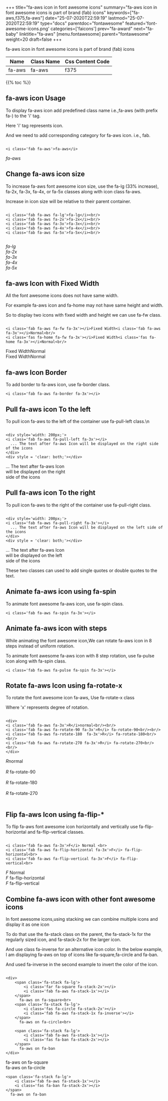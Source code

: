 +++
title="fa-aws icon in font awesome icons"
summary="fa-aws icon in font awesome icons is part of brand (fab) icons"
keywords=["fa-aws,f375,fa-aws"]
date="25-07-2020T22:59:19"
lastmod="25-07-2020T22:59:19"
type="docs"
parentdoc="fontawesome"
featured='font-awesome-icons.png'
categories=['faicons']
prev="fa-award"
next="fa-baby"
linktitle="fa-aws"
[menu.fontawesome]
parent="fontawesome"
weight=20
draft=false
+++


fa-aws icon in font awesome icons is part of brand (fab) icons

<div class='table-responsive'><table class='table'><thead><tr><th>Name</th><th>Class Name</th><th>Css Content Code</th></tr></thead><tbody><tr><td>fa-aws</td><td>fa-aws</td><td>f375</td></tr></tbody></table></div>


{{% toc %}}


## fa-aws icon Usage

To display fa-aws icon add predefined class name i.e.,fa-aws (with prefix fa-) to the 'i' tag.

Here 'i' tag represents icon.

And we need to add corresponding category for fa-aws icon. i.e., fab.


```

<i class='fab fa-aws'>fa-aws</i>
```

<i class='fab fa-aws'>fa-aws</i>




## Change fa-aws icon size
To increase fa-aws font awesome icon size, use the fa-lg (33% increase), fa-2x, fa-3x, fa-4x, or fa-5x classes along with icon class fa-aws.

Increase in icon size will be relative to their parent container. 

```

<i class='fab fa-aws fa-lg'>fa-lg</i><br/>
<i class='fab fa-aws fa-2x'>fa-2x</i><br/>
<i class='fab fa-aws fa-3x'>fa-3x</i><br/>
<i class='fab fa-aws fa-4x'>fa-4x</i><br/>
<i class='fab fa-aws fa-5x'>fa-5x</i><br/>
            
```

<i class='fab fa-aws fa-lg'>fa-lg</i><br/>
<i class='fab fa-aws fa-2x'>fa-2x</i><br/>
<i class='fab fa-aws fa-3x'>fa-3x</i><br/>
<i class='fab fa-aws fa-4x'>fa-4x</i><br/>
<i class='fab fa-aws fa-5x'>fa-5x</i><br/>
            



## fa-aws Icon with Fixed Width 

All the font awesome icons does not have same width.

For example fa-aws icon and fa-home may not have same height and width.

So to display two icons with fixed width and height we can use fa-fw class.


```

<i class='fab fa-aws fa-fw fa-3x'></i>Fixed Width<i class='fab fa-aws fa-3x'></i>Normal<br/>
<i class='fas fa-home fa-fw fa-3x'></i>Fixed Width<i class='fas fa-home fa-3x'></i>Normal<br/>
```

<i class='fab fa-aws fa-fw fa-3x'></i>Fixed Width<i class='fab fa-aws fa-3x'></i>Normal<br/>
<i class='fas fa-home fa-fw fa-3x'></i>Fixed Width<i class='fas fa-home fa-3x'></i>Normal<br/>



## fa-aws Icon Border 

To add border to fa-aws icon, use fa-border class.


```
<i class='fab fa-aws fa-border fa-3x'></i>

```
<i class='fab fa-aws fa-border fa-3x'></i>





## Pull fa-aws icon To the left

To pull icon fa-aws to the left of the container use fa-pull-left class.\n

```

<div style='width: 200px;'>
<i class='fab fa-aws fa-pull-left fa-3x'></i>
  ... The text after fa-aws Icon will be displayed on the right side of the icons
</div>
<div style = 'clear: both;'></div>
```

<div style='width: 200px;'>
<i class='fab fa-aws fa-pull-left fa-3x'></i>
  ... The text after fa-aws Icon will be displayed on the right side of the icons
</div>
<div style = 'clear: both;'></div>




## Pull fa-aws icon To the right
To pull icon fa-aws to the right of the container use fa-pull-right class.

```

<div style='width: 200px;'>
<i class='fab fa-aws fa-pull-right fa-3x'></i>
  ... The text after fa-aws Icon will be displayed on the left side of the icons
</div>
<div style = 'clear: both;'></div>
```

<div style='width: 200px;'>
<i class='fab fa-aws fa-pull-right fa-3x'></i>
  ... The text after fa-aws Icon will be displayed on the left side of the icons
</div>
<div style = 'clear: both;'></div>

These two classes can used to add single quotes or double quotes to the text.


## Animate fa-aws icon using fa-spin
To animate font awesome fa-aws icon, use fa-spin class.

```
<i class='fab fa-aws fa-spin fa-3x'></i>
```
<i class='fab fa-aws fa-spin fa-3x'></i>




## Animate fa-aws icon with steps
While animating the font awesome icon,We can rotate fa-aws icon in 8 steps instead of uniform rotation.

To animate font awesome fa-aws icon with 8 step rotation, use fa-pulse icon along with fa-spin class.


```
<i class='fab fa-aws fa-pulse fa-spin fa-3x'></i>

```
<i class='fab fa-aws fa-pulse fa-spin fa-3x'></i>





## Rotate fa-aws Icon using fa-rotate-x
To rotate the font awesome icon fa-aws, Use fa-rotate-x class

Where 'x' represents degree of rotation.


```

<div>
<i class='fab fa-aws fa-3x'>R</i>normal<br/><br/>
<i class='fab fa-aws fa-rotate-90 fa-3x'>R</i> fa-rotate-90<br/><br/> 
<i class='fab fa-aws fa-rotate-180  fa-3x'>R</i> fa-rotate-180<br/><br/> 
<i class='fab fa-aws fa-rotate-270 fa-3x'>R</i> fa-rotate-270<br/><br/>
</div>
```

<div>
<i class='fab fa-aws fa-3x'>R</i>normal<br/><br/>
<i class='fab fa-aws fa-rotate-90 fa-3x'>R</i> fa-rotate-90<br/><br/> 
<i class='fab fa-aws fa-rotate-180  fa-3x'>R</i> fa-rotate-180<br/><br/> 
<i class='fab fa-aws fa-rotate-270 fa-3x'>R</i> fa-rotate-270<br/><br/>
</div>




## Flip fa-aws Icon using fa-flip-*
To flip fa-aws font awesome icon horizontally and vertically use fa-flip-horizontal and fa-flip-vertical classes. 

```

<i class='fab fa-aws fa-3x'>F</i> Normal <br>
<i class='fab fa-aws fa-flip-horizontal fa-3x'>F</i> fa-flip-horizontal<br>
<i class='fab fa-aws fa-flip-vertical fa-3x'>F</i> fa-flip-vertical<br>
```

<i class='fab fa-aws fa-3x'>F</i> Normal <br>
<i class='fab fa-aws fa-flip-horizontal fa-3x'>F</i> fa-flip-horizontal<br>
<i class='fab fa-aws fa-flip-vertical fa-3x'>F</i> fa-flip-vertical<br>




## Combine fa-aws icon with other font awesome icons
In font awesome icons,using stacking we can combine multiple icons and display it as one icon 

To do that use the fa-stack class on the parent, the fa-stack-1x for the regularly sized icon, and fa-stack-2x for the larger icon.

And use class fa-inverse for an alternative icon color. 
In the below example, I am displaying fa-aws on top of icons like fa-square,fa-circle and fa-ban.

And used fa-inverse in the second example to invert the color of the icon.

```

<div>
    <span class='fa-stack fa-lg'>
        <i class='far fa-square fa-stack-2x'></i>
        <i class='fab fa-aws fa-stack-1x'></i>
    </span>
      fa-aws on fa-square<br>
    <span class='fa-stack fa-lg'>
        <i class='fas fa-circle fa-stack-2x'></i>
        <i class='fab fa-aws fa-stack-1x fa-inverse'></i>
    </span>
      fa-aws on fa-circle<br>

    <span class='fa-stack fa-lg'>
        <i class='fab fa-aws fa-stack-1x'></i>
        <i class='fas fa-ban fa-stack-2x'></i>
    </span>
      fa-aws on fa-ban
</div>
```

<div>
    <span class='fa-stack fa-lg'>
        <i class='far fa-square fa-stack-2x'></i>
        <i class='fab fa-aws fa-stack-1x'></i>
    </span>
      fa-aws on fa-square<br>
    <span class='fa-stack fa-lg'>
        <i class='fas fa-circle fa-stack-2x'></i>
        <i class='fab fa-aws fa-stack-1x fa-inverse'></i>
    </span>
      fa-aws on fa-circle<br>

    <span class='fa-stack fa-lg'>
        <i class='fab fa-aws fa-stack-1x'></i>
        <i class='fas fa-ban fa-stack-2x'></i>
    </span>
      fa-aws on fa-ban
</div>






